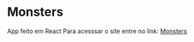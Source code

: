 # Monsters
App feito em React
Para acesssar o site entre no link: <a href="https://alexpxmort.github.io/Monsters/" target="_blank">Monsters</a>
